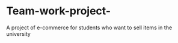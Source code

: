 # Team-work-project-
A project of e-commerce for students who want to sell items in the university 
